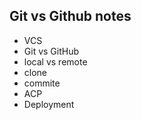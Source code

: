 ## Git vs Github notes

- VCS
- Git vs GitHub
- local vs remote
- clone
- commite
- ACP
- Deployment
